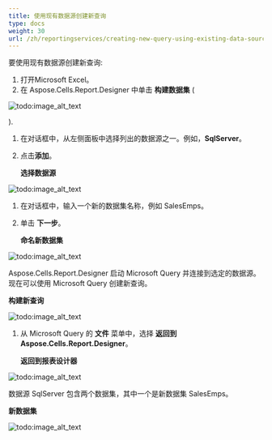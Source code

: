```yaml
---
title: 使用现有数据源创建新查询
type: docs
weight: 30
url: /zh/reportingservices/creating-new-query-using-existing-data-source/
---
```


要使用现有数据源创建新查询:

1. 打开Microsoft Excel。
1. 在 Aspose.Cells.Report.Designer 中单击 **构建数据集** (

![todo:image_alt_text](creating-new-query-using-existing-data-source_1.png)

).

1. 在对话框中，从左侧面板中选择列出的数据源之一。例如，**SqlServer**。
1. 点击**添加**。 

   **选择数据源** 

![todo:image_alt_text](creating-new-query-using-existing-data-source_2.png)




1. 在对话框中，输入一个新的数据集名称，例如 SalesEmps。
1. 单击 **下一步**。 

   **命名新数据集** 

![todo:image_alt_text](creating-new-query-using-existing-data-source_3.png)



Aspose.Cells.Report.Designer 启动 Microsoft Query 并连接到选定的数据源。现在可以使用 Microsoft Query 创建新查询。 

**构建新查询** 

![todo:image_alt_text](creating-new-query-using-existing-data-source_4.png)




1. 从 Microsoft Query 的 **文件** 菜单中，选择 **返回到 Aspose.Cells.Report.Designer**。 

   **返回到报表设计器** 

![todo:image_alt_text](creating-new-query-using-existing-data-source_5.png)



数据源 SqlServer 包含两个数据集，其中一个是新数据集 SalesEmps。 

**新数据集** 

![todo:image_alt_text](creating-new-query-using-existing-data-source_6.png)
